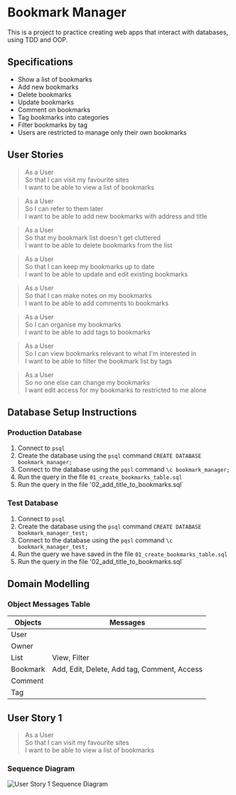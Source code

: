 # Bookmark Manager

This is a project to practice creating web apps that interact with databases, using TDD and OOP.

## Specifications

- Show a list of bookmarks
- Add new bookmarks
- Delete bookmarks
- Update bookmarks
- Comment on bookmarks
- Tag bookmarks into categories
- Filter bookmarks by tag
- Users are restricted to manage only their own bookmarks

## User Stories

> As a User  
> So that I can visit my favourite sites  
> I want to be able to view a list of bookmarks

> As a User  
> So I can refer to them later  
> I want to be able to add new bookmarks with address and title

> As a User  
> So that my bookmark list doesn't get cluttered  
> I want to be able to delete bookmarks from the list

> As a User  
> So that I can keep my bookmarks up to date  
> I want to be able to update and edit existing bookmarks

> As a User  
> So that I can make notes on my bookmarks  
> I want to be able to add comments to bookmarks

> As a User  
> So I can organise my bookmarks  
> I want to be able to add tags to bookmarks

> As a User  
> So I can view bookmarks relevant to what I'm interested in  
> I want to be able to filter the bookmark list by tags

> As a User  
> So no one else can change my bookmarks  
> I want edit access for my bookmarks to restricted to me alone

## Database Setup Instructions

### Production Database

1. Connect to `psql`
2. Create the database using the `psql` command `CREATE DATABASE bookmark_manager;`
3. Connect to the database using the `pqsl` command `\c bookmark_manager;`
4. Run the query in the file `01_create_bookmarks_table.sql`
5. Run the query in the file '02_add_title_to_bookmarks.sql`

### Test Database

1. Connect to `psql`
2. Create the database using the `psql` command `CREATE DATABASE bookmark_manager_test;`
3. Connect to the database using the `pqsl` command `\c bookmark_manager_test;`
4. Run the query we have saved in the file `01_create_bookmarks_table.sql`
5. Run the query in the file '02_add_title_to_bookmarks.sql`

## Domain Modelling

### Object Messages Table

| Objects  | Messages                                    |
| -------- | ------------------------------------------- |
| User     |                                             |
| Owner    |                                             |
| List     | View, Filter                                |
| Bookmark | Add, Edit, Delete, Add tag, Comment, Access |
| Comment  |                                             |
| Tag      |                                             |

## User Story 1

> As a User  
> So that I can visit my favourite sites  
> I want to be able to view a list of bookmarks

### Sequence Diagram

![User Story 1 Sequence Diagram][user story 1 sequence diagram]

<!--  Links -->

[user story 1 sequence diagram]: https://mermaid.ink/img/eyJjb2RlIjoic2VxdWVuY2VEaWFncmFtXG5cdCBDbGllbnQtPj5Db250cm9sbGVyOiBIVFRQIEdFVCByZXF1ZXN0XG5cdCBDb250cm9sbGVyLT4-TW9kZWw6IGdpdmUgbWUgYWxsIGJvb2ttYXJrc1xuXHQgTW9kZWwtPj5Db250cm9sbGVyOiByZXR1cm5zIGFsbCBib29rbWFya3Ncblx0IENvbnRyb2xsZXItPj5WaWV3OiBlbWJlZCBib29rbWFya3Ncblx0IFZpZXctPj5Db250cm9sbGVyOiBodG1sXG5cdCBDb250cm9sbGVyLT4-Q2xpZW50OiBIVFRQIFJlc3BvbnNlXG5cdCIsIm1lcm1haWQiOnsidGhlbWUiOiJkZWZhdWx0In0sInVwZGF0ZUVkaXRvciI6ZmFsc2V9
